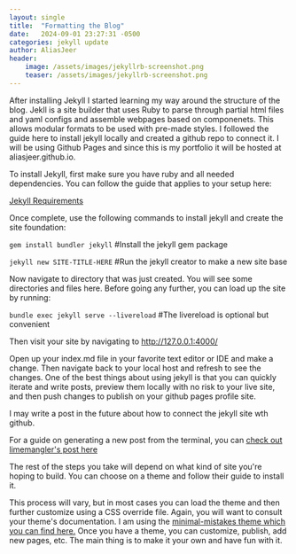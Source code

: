 ```yaml
---
layout: single
title:  "Formatting the Blog"
date:   2024-09-01 23:27:31 -0500
categories: jekyll update
author: AliasJeer
header:
    image: /assets/images/jekyllrb-screenshot.png
    teaser: /assets/images/jekyllrb-screenshot.png
---
```

After installing Jekyll I started learning my way around the structure of the blog. Jekll is a site builder that uses Ruby to parse through partial html files and yaml configs and assemble webpages based on componenets. This allows modular formats to be used with pre-made styles. I followed the guide here to install jekyll locally and created a github repo to connect it. I will be using Github Pages and since this is my portfolio it will be hosted at aliasjeer.github.io.

To install Jekyll, first make sure you have ruby and all needed dependencies. You can follow the guide that applies to your setup here:

<a href="https://jekyllrb.com/docs/installation/#requirements" target="_blank"> Jekyll Requirements</a>

Once complete, use the following commands to install jekyll and create the site foundation:

`gem install bundler jekyll` #Install the jekyll gem package

`jekyll new SITE-TITLE-HERE` #Run the jekyll creator to make a new site base

Now navigate to directory that was just created. You will see some directories and files here. Before going any further, you can load up the site by running:

`bundle exec jekyll serve --livereload` #The livereload is optional but convenient

Then visit your site by navigating to http://127.0.0.1:4000/

Open up your index.md file in your favorite text editor or IDE and make a change. Then navigate back to your local host and refresh to see the changes. One of the best things about using jekyll is that you can quickly iterate and write posts, preview them locally with no risk to your live site, and then push changes to publish on your github pages profile site.

I may write a post in the future about how to connect the jekyll site wth github.

For a guide on generating a new post from the terminal, you can <a href="https://limemangler.github.io/2024/09/10/testing-post-from-terminal-and-editing-using-obsidian.html" target="_blank">check out limemangler's post here</a>

The rest of the steps you take will depend on what kind of site you're hoping to build. You can choose on a theme and follow their guide to install it.

This process will vary, but in most cases you can load the theme and then further customize using a CSS override file. Again, you will want to consult your theme's documentation. I am using the <a href="https://github.com/mmistakes/minimal-mistakes" target="_blank">minimal-mistakes theme which you can find here.</a> Once you have a theme, you can customize, publish, add new pages, etc. The main thing is to make it your own and have fun with it. 